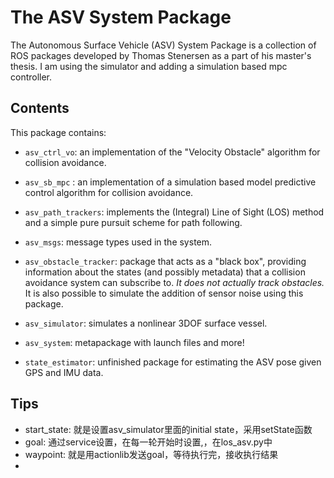 # The ASV System Package

The Autonomous Surface Vehicle (ASV) System Package is a collection of ROS
packages developed by Thomas Stenersen as a part of his master's thesis.
I am using the simulator and adding a simulation based mpc controller.


## Contents
This package contains:
+ `asv_ctrl_vo`: an implementation of the "Velocity Obstacle" algorithm for
  collision avoidance.

+ `asv_sb_mpc` : an implementation of a simulation based model predictive control
  algorithm for collision avoidance.

+ `asv_path_trackers`: implements the (Integral) Line of Sight (LOS) method and
  a simple pure pursuit scheme for path following.

+ `asv_msgs`: message types used in the system.

+ `asv_obstacle_tracker`: package that acts as a "black box", providing
  information about the states (and possibly metadata) that a collision avoidance
  system can subscribe to. _It does not actually track obstacles._ It is also
  possible to simulate the addition of sensor noise using this package.

+ `asv_simulator`: simulates a nonlinear 3DOF surface vessel.

+ `asv_system`: metapackage with launch files and more!

+ `state_estimator`: unfinished package for estimating the ASV pose given GPS
  and IMU data.

##  Tips

* start_state: 就是设置asv_simulator里面的initial state，采用setState函数
* goal: 通过service设置，在每一轮开始时设置,，在los_asv.py中
* waypoint: 就是用actionlib发送goal，等待执行完，接收执行结果
* 